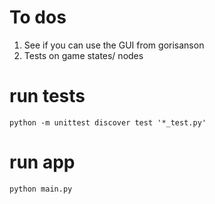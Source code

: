 # To dos

1. See if you can use the GUI from gorisanson 
2. Tests on game states/ nodes

# run tests

```
python -m unittest discover test '*_test.py'
```

# run app

```
python main.py
```